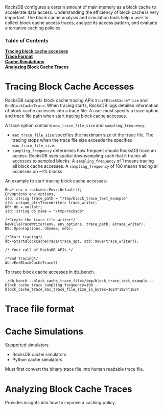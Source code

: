 RocksDB configures a certain amount of main memory as a block cache to accelerate data access. Understanding the efficiency of block cache is very important. The block cache analysis and simulation tools help a user to collect block cache access traces, analyze its access pattern, and evaluate alternative caching policies. 

### Table of Contents
**[Tracing block cache accesses](#tracing-block-cache-accesses)**<br>
**[Trace Format](#trace-format)**<br>
**[Cache Simulations](#cache-simulations)**<br>
**[Analyzing Block Cache Traces](#analyzing-block-cache-traces)**<br>

# Tracing Block Cache Accesses
RocksDB supports block cache tracing APIs `StartBlockCacheTrace` and `EndBlockCacheTrace`. When tracing starts, RocksDB logs detailed information of block cache accesses into a trace file. A user must specify a trace option and trace file path when start tracing block cache accesses.

A trace option contains `max_trace_file_size` and `sampling_frequency`.
- `max_trace_file_size` specifies the maximum size of the trace file. The tracing stops when the trace file size exceeds the specified `max_trace_file_size`.
- `sampling_frequency` determines how frequent should RocksDB trace an access. RocksDB uses spatial downsampling such that it traces all accesses to sampled blocks. A `sampling_frequency` of 1 means tracing all block cache accesses. A `sampling_frequency` of 100 means tracing all accesses on ~1% blocks. 

An example to start tracing block cache accesses: 
```
Env* env = rocksdb::Env::Default();
EnvOptions env_options;
std::string trace_path = "/tmp/block_trace_test_example"
std::unique_ptr<TraceWriter> trace_writer;
DB* db = nullptr;
std::string db_name = "/tmp/rocksdb"

/*Create the trace file writer*/
NewFileTraceWriter(env, env_options, trace_path, &trace_writer);
DB::Open(options, dbname, &db);

/*Start tracing*/
db->StartBlockCacheTrace(trace_opt, std::move(trace_writer));

/* Your call of RocksDB APIs */

/*End tracing*/
db->EndBlockCacheTrace()
```
To trace block cache accesses in db_bench. 
```
./db_bench --block_cache_trace_file=/tmp/block_trace_test_example --block_cache_trace_sampling_frequency=100 -block_cache_trace_max_trace_file_size_in_bytes=1024*1024*1024
```

# Trace file format

# Cache Simulations
Supported simulators. 
- RocksDB cache simulators.
- Python cache simulators. 

Must first convert the binary trace file into human readable trace file. 


# Analyzing Block Cache Traces
Provides insights into how to improve a caching policy. 




